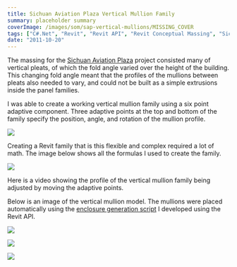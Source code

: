 ```yaml
---
title: Sichuan Aviation Plaza Vertical Mullion Family
summary: placeholder summary
coverImage: /images/som/sap-vertical-mullions/MISSING_COVER
tags: ["C#.Net", "Revit", "Revit API", "Revit Conceptual Massing", "Sichuan Aviation Plaza"]
date: "2011-10-20"
---
```


The massing for the [Sichuan Aviation Plaza](http://www.ericanastas.com/category/portfolio/som/projects-som/aviation-plaza/) project consisted many of vertical pleats, of which the fold angle varied over the height of the building. This changing fold angle meant that the profiles of the mullions between pleats also needed to vary, and could not be built as a simple extrusions inside the panel families.

I was able to create a working vertical mullion family using a six point adaptive component. Three adaptive points at the top and bottom of the family specify the position, angle, and rotation of the mullion profile.

![](slide0021_image044.png)

Creating a Revit family that is this flexible and complex required a lot of math. The image below shows all the formulas I used to create the family.

![](slide0021_image040.png)

Here is a video showing the profile of the vertical mullion family being adjusted by moving the adaptive points.

Below is an image of the vertical mullion model. The mullions were placed automatically using the [enclosure generation script](http://www.ericanastas.com/sap-enclosure/) I developed using the Revit API.

![](slide0029_image053.png)

![](slide0019_image032.png)

![](slide0019_image034.png)
